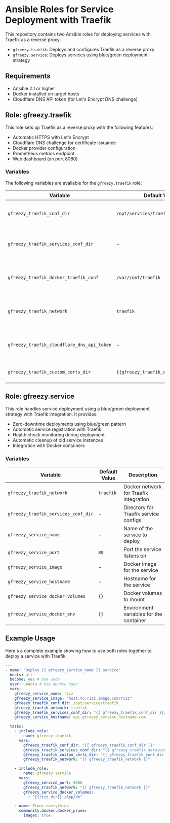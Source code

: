 # Ansible Roles for Service Deployment with Traefik

This repository contains two Ansible roles for deploying services with Traefik as a reverse proxy:

- `gfreezy.traefik`: Deploys and configures Traefik as a reverse proxy
- `gfreezy.service`: Deploys services using blue/green deployment strategy

## Requirements

- Ansible 2.1 or higher
- Docker installed on target hosts
- Cloudflare DNS API token (for Let's Encrypt DNS challenge)

## Role: gfreezy.traefik

This role sets up Traefik as a reverse proxy with the following features:

- Automatic HTTPS with Let's Encrypt
- Cloudflare DNS challenge for certificate issuance
- Docker provider configuration
- Prometheus metrics endpoint
- Web dashboard (on port 8080)

### Variables

The following variables are available for the `gfreezy.traefik` role:

| Variable | Default Value | Description |
|----------|--------------|-------------|
| `gfreezy_traefik_conf_dir` | `/opt/services/traefik` | Base configuration directory for Traefik |
| `gfreezy_traefik_services_conf_dir` | - | Directory for service-specific Traefik configurations |
| `gfreezy_traefik_docker_traefik_conf` | `/var/conf/traefik` | Directory for Docker-specific Traefik configurations |
| `gfreezy_traefik_network` | `traefik` | Name of the Docker network Traefik will use |
| `gfreezy_traefik_cloudflare_dns_api_token` | - | Cloudflare DNS API token for Let's Encrypt DNS challenge |
| `gfreezy_traefik_custom_certs_dir` | `{{gfreezy_traefik_conf_dir}}/certs` | Directory for custom SSL certificates |

## Role: gfreezy.service

This role handles service deployment using a blue/green deployment strategy with Traefik integration. It provides:

- Zero-downtime deployments using blue/green pattern
- Automatic service registration with Traefik
- Health check monitoring during deployment
- Automatic cleanup of old service instances
- Integration with Docker containers

### Variables

| Variable | Default Value | Description |
|----------|--------------|-------------|
| `gfreezy_traefik_network` | `traefik` | Docker network for Traefik integration |
| `gfreezy_traefik_services_conf_dir` | - | Directory for Traefik service configs |
| `gfreezy_service_name` | - | Name of the service to deploy |
| `gfreezy_service_port` | `80` | Port the service listens on |
| `gfreezy_service_image` | - | Docker image for the service |
| `gfreezy_service_hostname` | - | Hostname for the service |
| `gfreezy_service_docker_volumes` | `{}` | Docker volumes to mount |
| `gfreezy_service_docker_env` | `{}` | Environment variables for the container |

## Example Usage

Here's a complete example showing how to use both roles together to deploy a service with Traefik:

```yaml
---
- name: "Deploy {{ gfreezy_service_name }} service"
  hosts: all
  become: yes # Use sudo
  user: ubuntu # Use ubuntu user
  vars:
    gfreezy_service_name: rizz
    gfreezy_service_image: "host.to.rizz.image.com/rizz"
    gfreezy_traefik_conf_dir: /opt/service/traefik
    gfreezy_traefik_network: traefik
    gfreezy_traefik_services_conf_dir: "{{ gfreezy_traefik_conf_dir }}/services_conf"
    gfreezy_service_hostname: api.gfreezy_service_hostname.com

  tasks:
    - include_role:
        name: gfreezy.traefik
      vars:
        gfreezy_traefik_conf_dir: "{{ gfreezy_traefik_conf_dir }}"
        gfreezy_traefik_services_conf_dir: "{{ gfreezy_traefik_services_conf_dir }}"
        gfreezy_traefik_custom_certs_dir: "{{ gfreezy_traefik_conf_dir }}/certs"
        gfreezy_traefik_network: "{{ gfreezy_traefik_network }}"

    - include_role:
        name: gfreezy.service
      vars:
        gfreezy_service_port: 8080
        gfreezy_traefik_network: "{{ gfreezy_traefik_network }}"
        gfreezy_service_docker_volumes:
          - "{{rizz_dir}}:/App/db"

    - name: Prune everything
      community.docker.docker_prune:
        images: true

```

